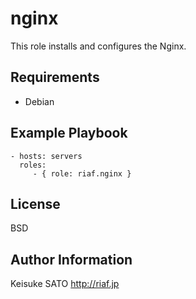 nginx
=====

This role installs and configures the Nginx.

Requirements
------------

* Debian

Example Playbook
----------------

    - hosts: servers
      roles:
         - { role: riaf.nginx }

License
-------

BSD

Author Information
------------------

Keisuke SATO
http://riaf.jp

